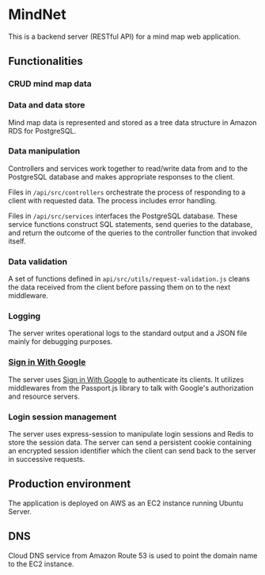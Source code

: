 # MindNet

This is a backend server (RESTful API) for a mind map web application.

## Functionalities

### CRUD mind map data

### Data and data store

Mind map data is represented and stored as a tree data structure in Amazon RDS for PostgreSQL.

### Data manipulation

Controllers and services work together to read/write data from and to the PostgreSQL database and makes appropriate responses to the client.

Files in `/api/src/controllers` orchestrate the process of responding to a client with requested data. The process includes error handling.

Files in `/api/src/services` interfaces the PostgreSQL database. These service functions construct SQL statements, send queries to the database, and return the outcome of the queries to the controller function that invoked itself.

### Data validation

A set of functions defined in `api/src/utils/request-validation.js` cleans the data received from the client before passing them on to the next middleware.

### Logging

The server writes operational logs to the standard output and a JSON file mainly for debugging purposes.

### [Sign in With Google](https://developers.google.com/identity/gsi/web/guides/overview)

The server uses [Sign in With Google](https://developers.google.com/identity/gsi/web/guides/overview) to authenticate its clients. It utilizes middlewares from the Passport.js library to talk with Google's authorization and resource servers.

### Login session management

The server uses express-session to manipulate login sessions and Redis to store the session data. The server can send a persistent cookie containing an encrypted session identifier which the client can send back to the server in successive requests.

## Production environment

The application is deployed on AWS as an EC2 instance running Ubuntu Server.

## DNS

Cloud DNS service from Amazon Route 53 is used to point the domain name to the EC2 instance.

